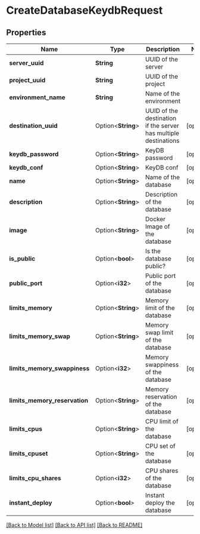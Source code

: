 # CreateDatabaseKeydbRequest

## Properties

Name | Type | Description | Notes
------------ | ------------- | ------------- | -------------
**server_uuid** | **String** | UUID of the server | 
**project_uuid** | **String** | UUID of the project | 
**environment_name** | **String** | Name of the environment | 
**destination_uuid** | Option<**String**> | UUID of the destination if the server has multiple destinations | [optional]
**keydb_password** | Option<**String**> | KeyDB password | [optional]
**keydb_conf** | Option<**String**> | KeyDB conf | [optional]
**name** | Option<**String**> | Name of the database | [optional]
**description** | Option<**String**> | Description of the database | [optional]
**image** | Option<**String**> | Docker Image of the database | [optional]
**is_public** | Option<**bool**> | Is the database public? | [optional]
**public_port** | Option<**i32**> | Public port of the database | [optional]
**limits_memory** | Option<**String**> | Memory limit of the database | [optional]
**limits_memory_swap** | Option<**String**> | Memory swap limit of the database | [optional]
**limits_memory_swappiness** | Option<**i32**> | Memory swappiness of the database | [optional]
**limits_memory_reservation** | Option<**String**> | Memory reservation of the database | [optional]
**limits_cpus** | Option<**String**> | CPU limit of the database | [optional]
**limits_cpuset** | Option<**String**> | CPU set of the database | [optional]
**limits_cpu_shares** | Option<**i32**> | CPU shares of the database | [optional]
**instant_deploy** | Option<**bool**> | Instant deploy the database | [optional]

[[Back to Model list]](../README.md#documentation-for-models) [[Back to API list]](../README.md#documentation-for-api-endpoints) [[Back to README]](../README.md)


